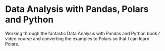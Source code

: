 # Data Analysis with Pandas, Polars and Python
Working through the fantastic Data Analysis with Pandas and Python book / video course and converting the examples to Polars so that I can learn Polars.
